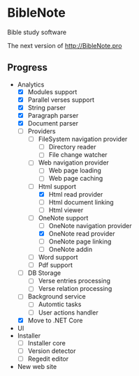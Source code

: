 # BibleNote

Bible study software

The next version of http://BibleNote.pro

## Progress
- Analytics
  - [x] Modules support
  - [x] Parallel verses support
  - [x] String parser
  - [x] Paragraph parser
  - [x] Document parser
  - [ ] Providers
    - [ ] FileSystem navigation provider
      - [ ] Directory reader
      - [ ] File change watcher      
    - [ ] Web navigation provider
      - [ ] Web page loading
      - [ ] Web page caching
    - [ ] Html support
      - [x] Html read provider    
      - [ ] Html document linking
      - [ ] Html viewer
    - [ ] OneNote support
      - [ ] OneNote navigation provider
      - [x] OneNote read provider
      - [ ] OneNote page linking
      - [ ] OneNote addin
    - [ ] Word support
    - [ ] Pdf support
  - [ ] DB Storage
    - [ ] Verse entries processing
    - [ ] Verse relation processing
  - [ ] Background service
    - [ ] Automtic tasks
    - [ ] User actions handler
  - [x] Move to .NET Core
- UI
- Installer
  - [ ] Installer core
  - [ ] Version detector
  - [ ] Regedit editor  
- New web site
